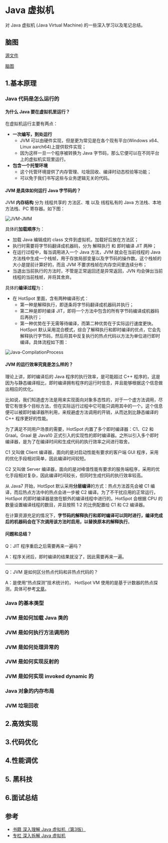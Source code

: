 # Java 虚拟机

对 Java 虚拟机 (Java Virtual Machine) 的一些深入学习以及笔记总结。

## 脑图

[源文件](Java-VirtualMachine.xmind)

[脑图](Java-VirtualMachine.png)

## 1.基本原理

### Java 代码是怎么运行的

#### 为什么 Java 要在虚拟机里运行？

在虚拟机运行主要有两点：

* **一次编写，到处运行**
  * JVM 可以由硬件实现，但是更为常见是在各个现有平台(Windows x64、Linux aarch64)上提供软件实现；
  * 因为这样一旦一个程序被转换为 Java 字节码，那么它便可以在不同平台上的虚拟机实现里运行。
* **包含一个托管环境**
  * 这个托管环境提供了内存管理、垃圾回收、编译时动态校验等功能；
  * 可以免于我们书写这些与业务逻辑无关的代码。

#### JVM 是具体如何运行 Java 字节码的？

JVM **内存结构** 分为 线程共享的 方法区、堆 以及 线程私有的 Java 方法栈、本地方法栈、PC 寄存器。如下图：

![JVM-JMM](https://cdn.jsdelivr.net/gh/parzulpan/static@master//img/JavaJMM_202205222014988.png)

具体的**加载顺序**为：

* 加载 Java 编辑成的 class 文件到虚拟机，加载好后放在方法区；
* 执行时需要将字节码翻译成机器码，分为 解释执行 和 即时编译 JIT 两种；
* 在运行过程中，每当调用进入一个 Java 方法，JVM 就会在当前线程的 Java 方法栈中生成一个栈帧，用于存放局部变量以及字节码的操作数。这个栈帧的大小是提前计算好的，而且 JVM 不要求栈帧在内存空间里连续分布；
* 当退出当前执行的方法时，不管是正常返回还是异常返回，JVN 均会弹出当前线程的当前栈帧，并将其舍弃。

具体的**编译过程**为：

* 在 HotSpot 里面，含有两种编译形式：
  * 第一种是解释执行，即逐条将字节码翻译成机器码并执行；
  * 第二种是即时编译 JIT，即将一个方法中包含的所有字节码编译成机器码后再执行；
  * 第一种优势在于无需等待编译，而第二种优势在于实际运行速度更快。HotSpot 默认采用混合模式，综合了解释执行和即时编译的优点，它会先解释执行字节码，然后将其中反复执行的热点代码以方法为单位进行即时编译。具体流程如下图：

![Java-CompilationProcess](https://cdn.jsdelivr.net/gh/parzulpan/static@master//img/Java-CompilationProcess_202205222028705.png)

#### JVM 的运行效率究竟是怎么样的？

理论上讲，即时编译后的 Java 程序的执行效率，是可能超过 C++ 程序的，这是因为与静态编译相比，即时编译拥有程序的运行时信息，并且能够根据这个信息做出相应的优化。

比如说，我们知道虚方法是用来实现面向对象多态性的，对于一个虚方法调用，尽管它有很多个目标方法，但在实际运行过程中它可能只调用其中的一个。这个信息便可以被即时编译器所利用，来规避虚方法调用的开销，从而达到比静态编译的 C++ 程序更好的性能。

为了满足不同用户场景的需要，HotSpot 内置了多个即时编译器：C1、C2 和 Graal。Graal 是 Java10 正式引入的实现性的即时编译器。之所以引入多个即时编译器，是为了在编译时间和生成代码的执行效率之间进行取舍。

C1 又叫做 Client 编译器，面向的是对启动性能有要求的客户端 GUI 程序，采用的优化手段相对简单，因此编译时间较短。

C2 又叫做 Server 编译器，面向的是对峰值性能有要求的服务端程序，采用的优化手段相对复杂，因此编译时间较长，但同时生成代码的执行效率较高。

从 Java7 开始，HotSpot 默认采用**分层编译**的方式：热点方法首先会被 C1 编译，而后热点方法中的热点会进一步被 C2 编译。为了不干扰应用的正常运行，HotSpot 的即时编译器是放在额外的编译线程中进行的。HotSpot 会根据 CPU 的数量设置编译线程的数目，并且按照 1:2 的比例配置给 C1 和 C2 编译器。

在计算资源充足的情况下，**字节码的解释执行和即时编译可以同时进行，编译完成后的机器码会在下次调用该方法时启用，以替换原本的解释执行**。

#### 问题和总结？

Q：JIT 程序重启之后需要再来一遍吗？

A：程序关闭后，即时编译的结果就没了，因此需要再来一遍。

---

Q：JVM 是如何区分热点代码和非热点代码的？

A：是使用“热点探测”技术统计的， HotSpot VM 使用的是基于计数器的热点探测，具体可参考[文章](https://mp.weixin.qq.com/s/GO2fAeGgaB2jIC02gWp5Aw)。

### Java 的基本类型

### JVM 是如何加载 Java 类的

### JVM 是如何执行方法调用的

### JVM 是如何处理异常的

### JVM 是如何实现反射的

### JVM 是如何实现 invoked dynamic 的

### Java 对象的内存布局

### JVM 垃圾回收

## 2.高效实现

## 3.代码优化

## 4.性能调优

## 5. 黑科技

## 6.面试总结

## 参考

* [书籍 深入理解 Java 虚拟机（第3版）](https://book.douban.com/subject/34907497/)
* [专栏 深入拆解 Java 虚拟机](https://time.geekbang.org/column/intro/100010301)

